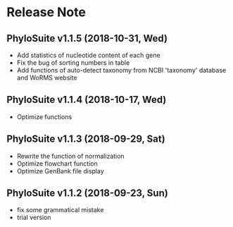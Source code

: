 # Release Note

## PhyloSuite v1.1.5 (2018-10-31, Wed)
+ Add statistics of nucleotide content of each gene
+ Fix the bug of sorting numbers in table
+ Add functions of auto-detect taxonomy from NCBI 'taxonomy' database and WoRMS website

## PhyloSuite v1.1.4 (2018-10-17, Wed)
+ Optimize functions

## PhyloSuite v1.1.3 (2018-09-29, Sat)
+ Rewrite the function of normalization
+ Optimize flowchart function
+ Optimize GenBank file display

## PhyloSuite v1.1.2 (2018-09-23, Sun)
+ fix some grammatical mistake 
+ trial version

